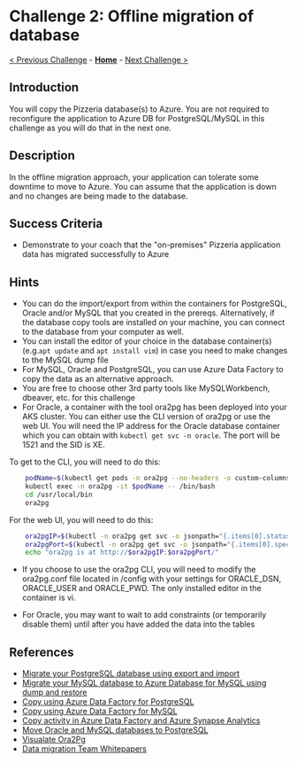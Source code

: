 # Challenge 2: Offline migration of database

[< Previous Challenge](./01-discovery.md) - **[Home](../README.md)** - [Next Challenge >](./03-offline-cutover-validation.md)

## Introduction

You will copy the Pizzeria database(s) to Azure. You are not required to reconfigure the application to Azure DB for PostgreSQL/MySQL in this challenge as you will do that in the next one. 

## Description

In the offline migration approach, your application can tolerate some downtime to move to Azure. You can assume that the application is down and no changes are being made to the database. 

## Success Criteria

* Demonstrate to your coach that the "on-premises" Pizzeria application data has migrated successfully to Azure

## Hints

* You can do the import/export from within the containers for PostgreSQL, Oracle and/or MySQL that you created in the prereqs. Alternatively, if the database copy tools are installed on your machine, you can connect to the database from your computer as well. 
* You can install the editor of your choice in the database container(s) (e.g.`apt update` and `apt install vim`) in case you need to make changes to the MySQL dump file
* For MySQL, Oracle and PostgreSQL, you can use Azure Data Factory to copy the data as an alternative approach. 
* You are free to choose other 3rd party tools like MySQLWorkbench, dbeaver, etc. for this challenge
* For Oracle, a container with the tool ora2pg has been deployed into your AKS cluster. You can either use the CLI version of ora2pg or use the web UI. You will need the IP address for the Oracle database container which you can obtain with `kubectl get svc -n oracle`. The port will be 1521 and the SID is XE.

To get to the CLI, you will need to do this: 
```bash
    podName=$(kubectl get pods -n ora2pg --no-headers -o custom-columns=":metadata.name")
    kubectl exec -n ora2pg -it $podName -- /bin/bash
    cd /usr/local/bin
    ora2pg
```

For the web UI, you will need to do this:
```bash
    ora2pgIP=$(kubectl -n ora2pg get svc -o jsonpath="{.items[0].status.loadBalancer.ingress[0].ip}")
    ora2pgPort=$(kubectl -n ora2pg get svc -o jsonpath="{.items[0].spec.ports[0].port}")     
    echo "ora2pg is at http://$ora2pgIP:$ora2pgPort/"
 ```

* If you choose to use the ora2pg CLI, you will need to modify the ora2pg.conf file located in /config with your settings for ORACLE_DSN, ORACLE_USER and ORACLE_PWD. The only installed editor in the container is vi. 

* For Oracle, you may want to wait to add constraints (or temporarily disable them) until after you have added the data into the tables

## References
* [Migrate your PostgreSQL database using export and import](https://docs.microsoft.com/en-us/azure/postgresql/howto-migrate-using-export-and-import)
* [Migrate your MySQL database to Azure Database for MySQL using dump and restore](https://docs.microsoft.com/en-us/azure/mysql/concepts-migrate-dump-restore)
* [Copy using Azure Data Factory for PostgreSQL](https://docs.microsoft.com/en-us/azure/data-factory/connector-azure-database-for-postgresql)
* [Copy using Azure Data Factory for MySQL](https://docs.microsoft.com/en-us/azure/data-factory/connector-azure-database-for-mysql)
* [Copy activity in Azure Data Factory and Azure Synapse Analytics](https://docs.microsoft.com/en-us/azure/data-factory/copy-activity-overview)
* [Move Oracle and MySQL databases to PostgreSQL](https://ora2pg.darold.net/)
* [Visualate Ora2Pg](https://github.com/visulate/visulate-ora2pg)
* [Data migration Team Whitepapers](https://github.com/microsoft/DataMigrationTeam/tree/master/Whitepapers)


 
